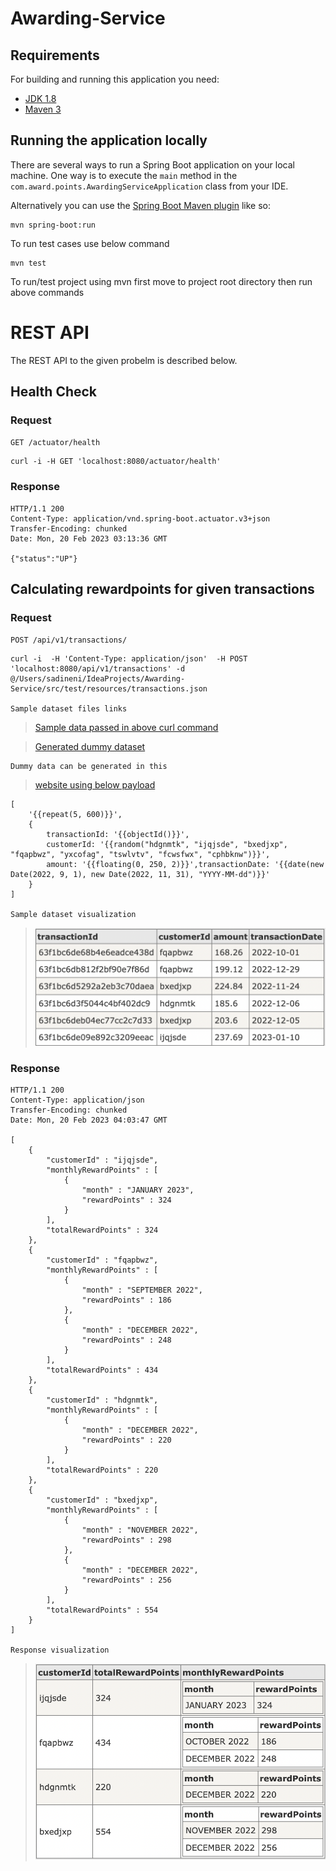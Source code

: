 # **Awarding-Service**




## Requirements

For building and running this application you need:

- [JDK 1.8](http://www.oracle.com/technetwork/java/javase/downloads/jdk8-downloads-2133151.html)
- [Maven 3](https://maven.apache.org)

## Running the application locally

There are several ways to run a Spring Boot application on your local machine. One way is to execute the `main` method in the `com.award.points.AwardingServiceApplication` class from your IDE.

Alternatively you can use the [Spring Boot Maven plugin](https://docs.spring.io/spring-boot/docs/current/reference/html/build-tool-plugins-maven-plugin.html) like so:

```shell
mvn spring-boot:run
```

To run test cases use below command

```shell
mvn test
```

To run/test project using mvn first move to project root directory then run above commands


# REST API

The REST API to the given probelm is described below.

## Health Check

### Request

`GET /actuator/health`

    curl -i -H GET 'localhost:8080/actuator/health'

### Response

    
    
    HTTP/1.1 200 
    Content-Type: application/vnd.spring-boot.actuator.v3+json
    Transfer-Encoding: chunked
    Date: Mon, 20 Feb 2023 03:13:36 GMT

    {"status":"UP"}

## Calculating rewardpoints for given transactions

### Request

`POST /api/v1/transactions/`

    curl -i  -H 'Content-Type: application/json'  -H POST  'localhost:8080/api/v1/transactions' -d @/Users/sadineni/IdeaProjects/Awarding-Service/src/test/resources/transactions.json

    Sample dataset files links
>[Sample data passed in above curl command](src/test/resources/transactions.json)

>[Generated dummy dataset](src/test/resources/dataset.json.json)

    
    Dummy data can be generated in this 
> [website using below payload](https://json-generator.com/)

    [
        '{{repeat(5, 600)}}',
        {
            transactionId: '{{objectId()}}',
            customerId: '{{random("hdgnmtk", "ijqjsde", "bxedjxp", "fqapbwz", "yxcofag", "tswlvtv", "fcwsfwx", "cphbknw")}}',
            amount: '{{floating(0, 250, 2)}}',transactionDate: '{{date(new Date(2022, 9, 1), new Date(2022, 11, 31), "YYYY-MM-dd")}}'
        }
    ]

    Sample dataset visualization
> ![Dataset](./dataset.png)

### Response

    HTTP/1.1 200 
    Content-Type: application/json
    Transfer-Encoding: chunked
    Date: Mon, 20 Feb 2023 04:03:47 GMT

    [
        {
            "customerId" : "ijqjsde",
            "monthlyRewardPoints" : [
                {
                    "month" : "JANUARY 2023",
                    "rewardPoints" : 324
                }
            ],
            "totalRewardPoints" : 324
        },
        {
            "customerId" : "fqapbwz",
            "monthlyRewardPoints" : [
                {
                    "month" : "SEPTEMBER 2022",
                    "rewardPoints" : 186
                },
                {
                    "month" : "DECEMBER 2022",
                    "rewardPoints" : 248
                }
            ],
            "totalRewardPoints" : 434
        },
        {
            "customerId" : "hdgnmtk",
            "monthlyRewardPoints" : [
                {
                    "month" : "DECEMBER 2022",
                    "rewardPoints" : 220
                }
            ],
            "totalRewardPoints" : 220
        },
        {
            "customerId" : "bxedjxp",
            "monthlyRewardPoints" : [
                {
                    "month" : "NOVEMBER 2022",
                    "rewardPoints" : 298
                },
                {
                    "month" : "DECEMBER 2022",
                    "rewardPoints" : 256
                }
            ],
            "totalRewardPoints" : 554
        }
    ]

    Response visualization
>![Response](./response.png)


